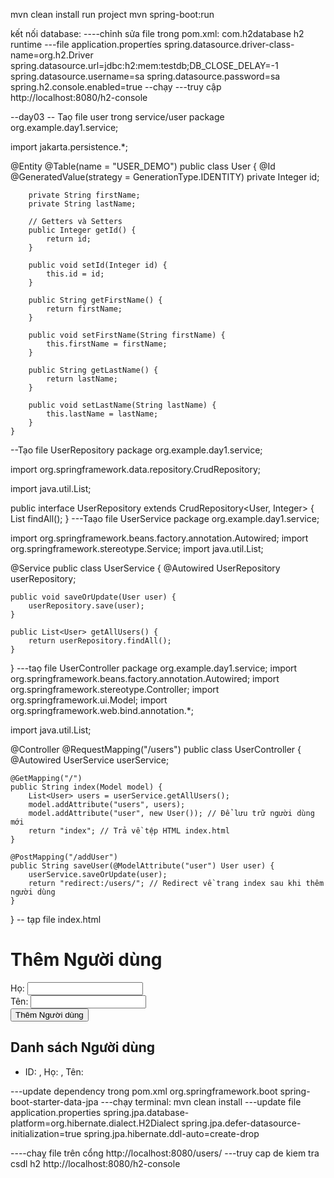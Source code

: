 mvn clean install
run project
mvn spring-boot:run


kết nối database:
----chỉnh sửa file trong pom.xml:
<dependency>
<groupId>com.h2database</groupId>
<artifactId>h2</artifactId>
<scope>runtime</scope>
</dependency>
---file application.propertíes
spring.datasource.driver-class-name=org.h2.Driver
spring.datasource.url=jdbc:h2:mem:testdb;DB_CLOSE_DELAY=-1
spring.datasource.username=sa
spring.datasource.password=sa
spring.h2.console.enabled=true
--chạy
---truy cập http://localhost:8080/h2-console


--day03
-- Taọ file user trong service/user
package org.example.day1.service;

import jakarta.persistence.*;

@Entity
@Table(name = "USER_DEMO")
public class User {
@Id
@GeneratedValue(strategy = GenerationType.IDENTITY)
private Integer id;

        private String firstName;
        private String lastName;

        // Getters và Setters
        public Integer getId() {
            return id;
        }

        public void setId(Integer id) {
            this.id = id;
        }

        public String getFirstName() {
            return firstName;
        }

        public void setFirstName(String firstName) {
            this.firstName = firstName;
        }

        public String getLastName() {
            return lastName;
        }

        public void setLastName(String lastName) {
            this.lastName = lastName;
        }
    }


--Tạo file UserRepository
package org.example.day1.service;

import org.springframework.data.repository.CrudRepository;

import java.util.List;

public interface UserRepository extends CrudRepository<User, Integer> {
List<User> findAll();
}
---Taạo file UserService
package org.example.day1.service;


import org.springframework.beans.factory.annotation.Autowired;
import org.springframework.stereotype.Service;
import java.util.List;

@Service
public class UserService {
@Autowired
UserRepository userRepository;

    public void saveOrUpdate(User user) {
        userRepository.save(user);
    }

    public List<User> getAllUsers() {
        return userRepository.findAll();
    }
}
---taọ file UserController
package org.example.day1.service;
import org.springframework.beans.factory.annotation.Autowired;
import org.springframework.stereotype.Controller;
import org.springframework.ui.Model;
import org.springframework.web.bind.annotation.*;

import java.util.List;

@Controller
@RequestMapping("/users")
public class UserController {
@Autowired
UserService userService;

    @GetMapping("/")
    public String index(Model model) {
        List<User> users = userService.getAllUsers();
        model.addAttribute("users", users);
        model.addAttribute("user", new User()); // Để lưu trữ người dùng mới
        return "index"; // Trả về tệp HTML index.html
    }

    @PostMapping("/addUser")
    public String saveUser(@ModelAttribute("user") User user) {
        userService.saveOrUpdate(user);
        return "redirect:/users/"; // Redirect về trang index sau khi thêm người dùng
    }
}
-- tạp file index.html
<!DOCTYPE html>
<html xmlns:th="http://www.thymeleaf.org">
<head>
    <title>Quản lý Người dùng</title>
</head>
<body>
<h1>Thêm Người dùng</h1>
<form action="#" th:action="@{/users/addUser}" th:object="${user}" method="post">
    <label for="firstName">Họ:</label>
    <input type="text" id="firstName" th:field="*{firstName}" required/>
    <br/>
    <label for="lastName">Tên:</label>
    <input type="text" id="lastName" th:field="*{lastName}" required/>
    <br/>
    <button type="submit">Thêm Người dùng</button>
</form>

<h2>Danh sách Người dùng</h2>
<ul>
    <li th:each="user : ${users}">
        ID: <span th:text="${user.id}"></span>, Họ: <span th:text="${user.firstName}"></span>, Tên: <span th:text="${user.lastName}"></span>
    </li>
</ul>
</body>
</html>

---update dependency trong pom.xml
<dependency>
<groupId>org.springframework.boot</groupId>
<artifactId>spring-boot-starter-data-jpa</artifactId>
</dependency>
---chạy terminal:
mvn clean install
---update file application.properties
spring.jpa.database-platform=org.hibernate.dialect.H2Dialect
spring.jpa.defer-datasource-initialization=true
spring.jpa.hibernate.ddl-auto=create-drop


----chaỵ file trên cổng
http://localhost:8080/users/
---truy cap de kiem tra csdl h2
 http://localhost:8080/h2-console